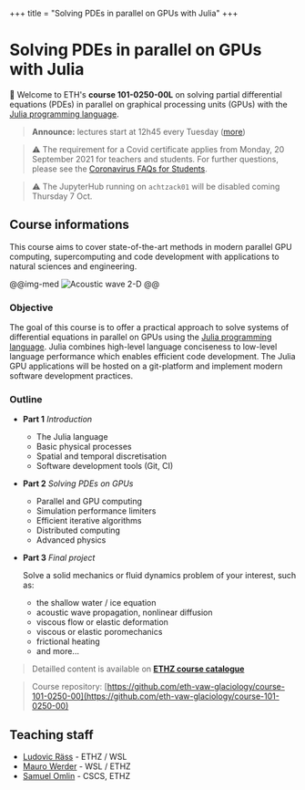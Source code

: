 +++
title = "Solving PDEs in parallel on GPUs with Julia"
+++

# Solving PDEs in parallel on GPUs with Julia

🎉 Welcome to ETH's **course 101-0250-00L** on solving partial differential equations (PDEs) in parallel on graphical processing units (GPUs) with the [Julia programming language](http://www.julialang.org/).

> **Announce:** lectures start at 12h45 every Tuesday ([more](/logistics/#lectures))

> ⚠️ The requirement for a Covid certificate applies from Monday, 20 September 2021 for teachers and students. For further questions, please see the [Coronavirus FAQs for Students](https://ethz.ch/services/en/news-and-events/coronavirus/students.html).

> ⚠️ The JupyterHub running on `achtzack01` will be disabled coming Thursday 7 Oct.

## Course informations
This course aims to cover state-of-the-art methods in modern parallel GPU computing, supercomputing and code development with applications to natural sciences and engineering.

@@img-med ![Acoustic wave 2-D](/assets/acoustic2D_2.gif) @@

### Objective
The goal of this course is to offer a practical approach to solve systems of differential equations in parallel on GPUs using the [Julia programming language](http://www.julialang.org/). Julia combines high-level language conciseness to low-level language performance which enables efficient code development. The Julia GPU applications will be hosted on a git-platform and implement modern software development practices.


### Outline
- **Part 1**  _Introduction_
  - The Julia language
  - Basic physical processes
  - Spatial and temporal discretisation
  - Software development tools (Git, CI)

- **Part 2**  _Solving PDEs on GPUs_
  - Parallel and GPU computing
  - Simulation performance limiters
  - Efficient iterative algorithms
  - Distributed computing
  - Advanced physics

- **Part 3** _Final project_
  
  Solve a solid mechanics or fluid dynamics problem of your interest, such as:
  - the shallow water / ice equation
  - acoustic wave propagation, nonlinear diffusion
  - viscous flow or elastic deformation
  - viscous or elastic poromechanics
  - frictional heating
  - and more...

> Detailled content is available on [**ETHZ course catalogue**](http://www.vvz.ethz.ch/Vorlesungsverzeichnis/lerneinheit.view?semkez=2021W&ansicht=KATALOGDATEN&lerneinheitId=155538&lang=en)

> Course repository: [https://github.com/eth-vaw-glaciology/course-101-0250-00](https://github.com/eth-vaw-glaciology/course-101-0250-00)


## Teaching staff
- [Ludovic Räss](https://vaw.ethz.ch/en/people/person-detail.MjcwOTYw.TGlzdC8xOTYxLDE1MTczNjI1ODA=.html) - ETHZ / WSL
- [Mauro Werder](https://vaw.ethz.ch/en/personen/person-detail.html?persid=124402) - WSL / ETHZ
- [Samuel Omlin](https://www.cscs.ch/about/staff/) - CSCS, ETHZ

